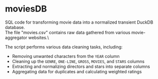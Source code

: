 # moviesDB
SQL code for transforming movie data into a normalized transient DuckDB database.\
The file "movies.csv" contains raw data gathered from various movie-aggregator websites.\

The script performs various data cleaning tasks, including:
- Removing unwanted characters from the `YEAR` column
- Cleaning up the `GENRE`, `ONE-LINE`, `GROSS`, `MOVIES`, and `STARS` columns
- Extracting and normalizing directors and stars into separate columns
- Aggregating data for duplicates and calculating weighted ratings
